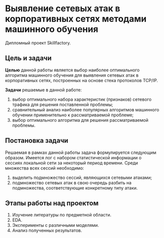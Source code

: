 # Выявление сетевых атак в корпоративных сетях методами машинного обучения

Дипломный проект Skillfactory.

## Цель и задачи

**Целью** данной работы является выбор наиболее оптимального алгоритма машинного обучения для выявления сетевых атак в корпоративных сетях, построенных на основе стека протоколов TCP/IP.

**Задачи** решаемые в данной работе:

1. выбор оптимального набора характеристик (признаков) сетевого трафика для решения поставленной проблемы;
2. сравнительный анализ наиболее популярных алгоритмов машинного обучении применительно к рассматриваемой проблеме; 
3. выбор оптимального алгоритма для решения рассматриваемой проблемы.

## Постановка задачи

Решаемая в рамках данной работы задача формулируется следующим образом. Имеется лог с набором статистической информации о сессиях локальной сети за некоторый период времени. Среди множества всех сессий необходимо:

1. выделить подмножество сессий, являющихся сетевыми атаками;
2. подмножество сетевых атак в свою очередь разбить на подмножества, соответствующие конкретному типу атаки. 

## Этапы работы над проектом

1. Изучение литературы по предметной области.
2. EDA.
3. Эксперименты с различными моделями.
4. Анализ полученных результатов.
